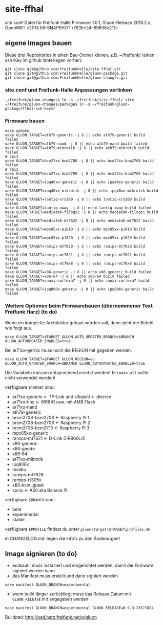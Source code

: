 # site-ffhal
site.conf-Datei für Freifunk Halle Firmware 1.0.1, Gluon-Release 2018.2.x, OpenWRT v2018.06-SNAPSHOT r7835+24-89808e211c

## eigene Images bauen
Diese drei Repositories in einen Bau-Ordner klonen, z.B. ~/freifunk/ (einen ssh-Key im github hinterlegen vorher):
```
git clone git@github.com:FreifunkHalle/site-ffhal.git
git clone git@github.com:FreifunkHalle/gluon-package.git
git clone git@github.com:FreifunkHalle/gluon-changes.git
```

### site.conf und Freifunk-Halle Anpassungen verlinken
```
~/freifunk/gluon-changes$ ln -s ~/freifunk/site-ffhal/ site
~/freifunk/gluon-changes/package$ ln -s ~/freifunk/gluon-package/ffhal-ssh-keys/
```

### Firmware bauen
```
make update
make GLUON_TARGET=ath79-generic -j 8 || echo ath79-generic build failed
make GLUON_TARGET=ath79-nand -j 8 || echo ath79-nand build failed
make GLUON_TARGET=ath79-mikrotik -j 8 || echo ath79-mikrotik build failed
# rpi1
make GLUON_TARGET=bcm27xx-bcm2708 -j 8 || echo bcm27xx-bcm2708 build failed
# rpi2
make GLUON_TARGET=bcm27xx-bcm2709 -j 8 || echo bcm27xx-bcm2709 build failed
make GLUON_TARGET=ipq40xx-generic -j 8 || echo ipq40xx-generic build failed
make GLUON_TARGET=ipq40xx-mikrotik -j 8 || echo ipq40xx-mikrotik build failed
make GLUON_TARGET=lantiq-xrx200 -j 8 || echo lantiq-xrx200 build failed
make GLUON_TARGET=lantiq-xway -j 8 || echo lantiq-xway build failed
make GLUON_TARGET=mediatek-filogic -j 8 || echo mediatek-filogic build failed
make GLUON_TARGET=mediatek-mt7622 -j 8 || echo mediatek-mt7622 build failed
make GLUON_TARGET=mpc85xx-p1010 -j 8 || echo mpc85xx-p1010 build failed
make GLUON_TARGET=mpc85xx-p1020 -j 8 || echo mpc85xx-p1020 build failed
make GLUON_TARGET=ramips-mt7620 -j 8 || echo ramips-mt7620 build failed
make GLUON_TARGET=ramips-mt7621 -j 8 || echo ramips-mt7621 build failed
make GLUON_TARGET=ramips-mt76x8 -j 8 || echo ramips-mt76x8 build failed
make GLUON_TARGET=x86-generic -j 8 || echo x86-generic build failed
make GLUON_TARGET=x86-64 -j 8 || echo x86-64 build failed
make GLUON_TARGET=sunxi-cortexa7 -j 8 || echo sunxi-cortexa7 build failed
make GLUON_TARGET=ipq806x-generic -j 8 || echo ipq806x-generic build failed
```

### Weitere Optionen beim Firmwarebauen (übernommener Text Freifunk Harz) (to do)

Wenn ein komplette Architektur gebaut werden soll, dann sieht der Befehl wie folgt aus.

```
make GLUON_TARGET=$TARGET GLUON_AUTO_UPDATER_BRANCH=$BRANCH GLUON_AUTOUPDATER_ENABLED=true
```
Bei ar71xx-gernic muss noch die REGION mit gegeben werden.

```
make GLUON_TARGET=$TARGET GLUON_REGION=eu GLUON_AUTO_UPDATER_BRANCH=$BRANCH GLUON_AUTOUPDATER_ENABLED=true
```

Die Variabeln müssen entsprechend ersetzt werden! Ein `make all` sollte nicht verwendet werden!

verfügbare `$TARGET` sind:
- ar71xx-generic <- TP-Link und Ubqiuiti <- diverse
- ar71xx-tiny <- WR841 usw. mit 4MB Flash
- ar71xx-nand
- ath79-generic
- brcm2708-bcm2708 <- Raspberry Pi 1
- brcm2708-bcm2709 <- Raspberry Pi 2
- brcm2708-bcm2710 <- Raspberry Pi 3
- mpc85xx-generic
- ramips-mt7621 <- D-Link DIR860L/E
- x86-generic
- x86-geode
- x86-64
- ar71xx-mikrotik
- ipq806x
- mvebu
- ramips-mt7628
- ramips-rt305x
- x86-kvm_guest
- sunix <- A20 aka Banana Pi

verfügbare `$BRANCH` sind:
- beta
- experimental
- stable

verfügbare `$PROFILE` findest du unter `gluon\target\$TARGET\profiles.mk`

in CHANGELOG.md liegen die Info's zu den Änderungen!

## Image signieren (to do)

- ecdsautil muss installiert und eingerichtet werden, damit die Firmware signiert werden kann
- das Manifest muss erstellt und dann signiert werden

`make manifest GLUON_BRANCH=experimental`

- wenn build länger zurückliegt muss das Release Datum mit `GLUON_RELEASE` mit angegeben werden

`make manifest GLUON_BRANCH=experimental GLUON_RELEASE=0.9.3~20171024`


Buildpad: http://pad.harz.freifunk.net/p/gluon
